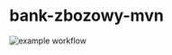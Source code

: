 # bank-zbozowy-mvn

![example workflow](https://github.com/Cioo01/bank-zbozowy-mvn/actions/workflows/ci.yml/badge.svg)

